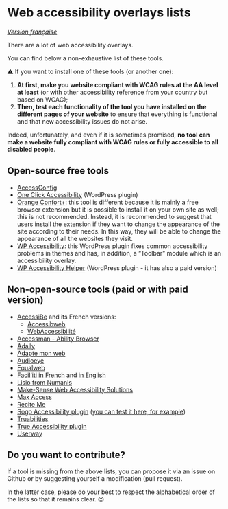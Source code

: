 # Web accessibility overlays lists

<i lang="fr">[Version française](readme.md)</i>

There are a lot of web accessibility overlays.

You can find below a non-exhaustive list of these tools.

⚠️ If you want to install one of these tools (or another one):

1. **At first, make you website compliant with WCAG rules at the AA level at least** (or with other accessibility reference from your country but based on WCAG);
1. **Then, test each functionality of the tool you have installed on the different pages of your website** to ensure that everything is functional and that new accessibility issues do not arise.

Indeed, unfortunately, and even if it is sometimes promised, **no tool can make a website fully compliant with WCAG rules or fully accessible to all disabled people**.

## Open-source free tools

- [AccessConfig](https://accessconfig.a11y.fr/)
- [One Click Accessibility](https://wordpress.org/plugins/pojo-accessibility/) (WordPress plugin)
- [Orange Confort+](https://confort-plus.orange.com/): this tool is different because it is mainly a free browser extension but it is possible to install it on your own site as well; this is not recommended. Instead, it is recommended to suggest that users install the extension if they want to change the appearance of the site according to their needs. In this way, they will be able to change the appearance of all the websites they visit.
- [WP Accessibility](https://wordpress.org/plugins/wp-accessibility/): this WordPress plugin fixes common accessibility problems in themes and has, in addition, a “Toolbar” module which is an accessibility overlay.
- [WP Accessibility Helper](https://wordpress.org/plugins/wp-accessibility-helper/) (WordPress plugin - it has also a paid version)

## Non-open-source tools (paid or with paid version)

- [AccessiBe](https://accessibe.com/) and its French versions:
    - [Accessibweb](https://accessibweb.com/)
    - [WebAccessibilité](https://www.webaccessibilite.org/)
- [Accessman - Ability Browser](http://www.access-man.com/quest-ce-que-ability-browser/)
- [Adally](https://adally.com/)
- [Adapte mon web](https://adaptemonweb.fr/)
- [Audioeye](https://www.audioeye.com/)
- [Equalweb](https://www.equalweb.com/)
- [Facil’iti in French](https://www.facil-iti.fr/) and [in English](https://www.facil-iti.com/)
- [Lisio from Numanis](http://numanis.net/)
- [Make-Sense Web Accessibility Solutions](https://mk-sense.com/)
- [Max Access](https://maxaccess.io/)
- [Recite Me](https://reciteme.com/)
- [Sogo Accessibility plugin](https://pluginsmarket.com/downloads/accessibility-plugin/) ([you can test it here, for example](https://femmesautistesfrancophones.com/))
- [Truabilities](https://truabilities.com/)
- [True Accessibility plugin](https://trueaccessibility.com/solutions/accessibility-plugin/)
- [Userway](https://userway.org/)

## Do you want to contribute?

If a tool is missing from the above lists, you can propose it via an issue on Github or by suggesting yourself a modification (pull request).

In the latter case, please do your best to respect the alphabetical order of the lists so that it remains clear. 😉
